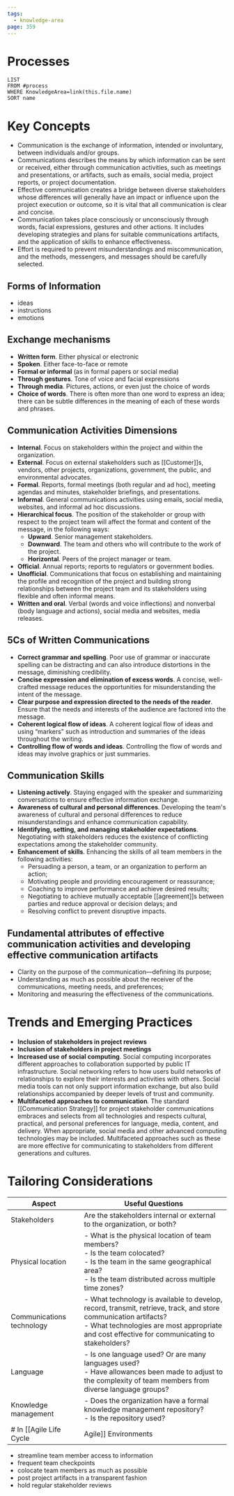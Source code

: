 ```yaml
---
tags:
  - knowledge-area
page: 359
---
```

# Processes
```dataview
LIST
FROM #process 
WHERE KnowledgeArea=link(this.file.name)
SORT name
```
# Key Concepts
- Communication is the exchange of information, intended or involuntary, between individuals and/or groups.
- Communications describes the means by which information can be sent or received, either through communication activities, such as meetings and presentations, or artifacts, such as emails, social media, project reports, or project documentation.
- Effective communication creates a bridge between diverse stakeholders whose differences will generally have an impact or influence upon the project execution or outcome, so it is vital that all communication is clear and concise.
- Communication takes place consciously or unconsciously through words, facial expressions, gestures and other actions. It includes developing strategies and plans for suitable communications artifacts, and the application of skills to enhance effectiveness.
- Effort is required to prevent misunderstandings and miscommunication, and the methods, messengers, and messages should be carefully selected.
## Forms of Information
- ideas
- instructions
- emotions
## Exchange mechanisms
- **Written form**. Either physical or electronic
- **Spoken**. Either face-to-face or remote
- **Formal or informal** (as in formal papers or social media)
- **Through gestures**. Tone of voice and facial expressions
- **Through media**. Pictures, actions, or even just the choice of words
- **Choice of words**. There is often more than one word to express an idea; there can be subtle differences in the meaning of each of these words and phrases.
## Communication Activities Dimensions
- **Internal**. Focus on stakeholders within the project and within the organization.
- **External**. Focus on external stakeholders such as [[Customer]]s, vendors, other projects, organizations, government, the public, and environmental advocates.
- **Formal**. Reports, formal meetings (both regular and ad hoc), meeting agendas and minutes, stakeholder briefings, and presentations.
- **Informal**. General communications activities using emails, social media, websites, and informal ad hoc discussions.
- **Hierarchical focus**. The position of the stakeholder or group with respect to the project team will affect the format and content of the message, in the following ways:
	- **Upward**. Senior management stakeholders.  
	- **Downward**. The team and others who will contribute to the work of the project.  
	- **Horizontal**. Peers of the project manager or team.
- **Official**. Annual reports; reports to regulators or government bodies.
- **Unofficial**. Communications that focus on establishing and maintaining the profile and recognition of the project and building strong relationships between the project team and its stakeholders using flexible and often informal means.
- **Written and oral**. Verbal (words and voice inflections) and nonverbal (body language and actions), social media and websites, media releases.
## 5Cs of Written Communications
- **Correct grammar and spelling**. Poor use of grammar or inaccurate spelling can be distracting and can also introduce distortions in the message, diminishing credibility.
- **Concise expression and elimination of excess words**. A concise, well- crafted message reduces the opportunities for misunderstanding the intent of the message.
- **Clear purpose and expression directed to the needs of the reader**. Ensure that the needs and interests of the audience are factored into the message.
- **Coherent logical flow of ideas**. A coherent logical flow of ideas and using “markers” such as introduction and summaries of the ideas throughout the writing.
- **Controlling flow of words and ideas**. Controlling the flow of words and ideas may involve graphics or just summaries.
## Communication Skills
- **Listening actively**. Staying engaged with the speaker and summarizing conversations to ensure effective information exchange.
- **Awareness of cultural and personal differences**. Developing the team's awareness of cultural and personal differences to reduce misunderstandings and enhance communication capability.
- **Identifying, setting, and managing stakeholder expectations**. Negotiating with stakeholders reduces the existence of conflicting expectations among the stakeholder community.
- **Enhancement of skills**. Enhancing the skills of all team members in the following activities:
	- Persuading a person, a team, or an organization to perform an action;
	- Motivating people and providing encouragement or reassurance;
	- Coaching to improve performance and achieve desired results;
	- Negotiating to achieve mutually acceptable [[agreement]]s between parties and reduce approval or decision delays; and
	- Resolving conflict to prevent disruptive impacts.
## Fundamental attributes of effective communication activities and developing effective communication artifacts
- Clarity on the purpose of the communication—defining its purpose;
- Understanding as much as possible about the receiver of the communications, meeting needs, and preferences;
- Monitoring and measuring the effectiveness of the communications.
# Trends and Emerging Practices
- **Inclusion of stakeholders in project reviews**
- **Inclusion of stakeholders in project meetings**
- **Increased use of social computing**. Social computing incorporates different approaches to collaboration supported by public IT infrastructure. Social networking refers to how users build networks of relationships to explore their interests and activities with others. Social media tools can not only support information exchange, but also build relationships accompanied by deeper levels of trust and community.
- **Multifaceted approaches to communication**. The standard [[Communication Strategy]] for project stakeholder communications embraces and selects from all technologies and respects cultural, practical, and personal preferences for language, media, content, and delivery. When appropriate, social media and other advanced computing technologies may be included. Multifaceted approaches such as these are more effective for communicating to stakeholders from different generations and cultures.
# Tailoring Considerations
| Aspect | Useful Questions |
| ---- | ---- |
| Stakeholders | Are the stakeholders internal or external to the organization, or both? |
| Physical location | - What is the physical location of team members?<br>- Is the team colocated?<br>- Is the team in the same geographical area?<br>- Is the team distributed across multiple time zones? |
| Communications technology | - What technology is available to develop, record, transmit, retrieve, track, and store communication artifacts?<br>- What technologies are most appropriate and cost effective for communicating to stakeholders? |
| Language | - Is one language used? Or are many languages used?<br>- Have allowances been made to adjust to the complexity of team members from diverse language groups? |
| Knowledge management | - Does the organization have a formal knowledge management repository?<br>- Is the repository used? |
# In [[Agile Life Cycle|Agile]] Environments
- streamline team member access to information
- frequent team checkpoints
- colocate team members as much as possible
- post project artifacts in a transparent fashion
- hold regular stakeholder reviews
